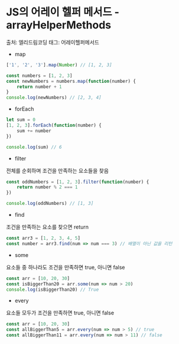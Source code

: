 # JS의 어레이 헬퍼 메서드 -arrayHelperMethods

출처: 엘리드림코딩
태그: 어레이헬퍼메서드

- map

```jsx
['1', '2', '3'].map(Number) // [1, 2, 3]

const numbers = [1, 2, 3]
const newNumbers = numbers.map(function(number) {
	return number + 1
}
console.log(newNumbers) // [2, 3, 4]
```

- forEach

```jsx
let sum = 0
[1, 2, 3].forEach(function(number) {
	sum += number
})

console.log(sum) // 6 
```

- filter

전체를 순회하며 조건을 만족하는 요소들을 찾음

```jsx
const oddNumbers = [1, 2, 3].filter(function(number) {
	return number % 2 === 1
})

console.log(oddNumbers) // [1, 3]
```

- find

조건을 만족하는 요소를 찾으면 return

```jsx
const arr3 = [1, 2, 3, 4, 5]
const number = arr3.find(num => num === 3) // 배열이 아닌 값을 리턴
```

- some

요소들 중 하나라도 조건을 만족하면 true, 아니면 false

```jsx
const arr = [10, 20, 30]
const isBiggerThan20 = arr.some(num => num > 20) 
console.log(isBiggerThan20) // True
```

- every

요소들 모두가 조건을 만족하면 true, 아니면 false

```jsx
const arr = [10, 20, 30]
const allBiggerThan5 = arr.every(num => num > 5) // true
const allBiggerThan11 = arr.every(num => num > 11) // false
```